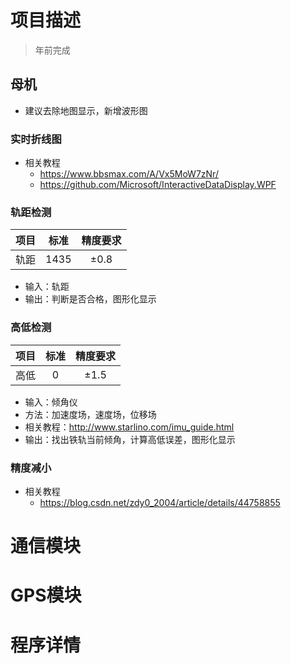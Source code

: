 # 项目描述

> 年前完成

## 母机

- 建议去除地图显示，新增波形图

### 实时折线图

- 相关教程
  - https://www.bbsmax.com/A/Vx5MoW7zNr/
  - https://github.com/Microsoft/InteractiveDataDisplay.WPF

### 轨距检测

| 项目 |  标准  | 精度要求 |
| :--: | :----: | :------: |
| 轨距 | $1435$ | $\pm0.8$ |

- 输入：轨距
- 输出：判断是否合格，图形化显示

### 高低检测

| 项目 | 标准 | 精度要求 |
| :--: | :--: | :------: |
| 高低 | $0$  | $\pm1.5$ |

- 输入：倾角仪
- 方法：加速度场，速度场，位移场
- 相关教程：http://www.starlino.com/imu_guide.html
- 输出：找出铁轨当前倾角，计算高低误差，图形化显示

### 精度减小

- 相关教程
  - https://blog.csdn.net/zdy0_2004/article/details/44758855 

# 通信模块

# GPS模块

# 程序详情

